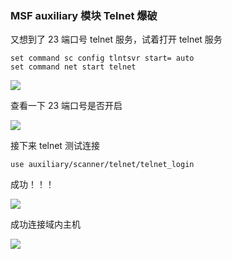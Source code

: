 ### MSF auxiliary 模块 Telnet 爆破

又想到了 23 端口号 telnet 服务，试着打开 telnet 服务

```
set command sc config tlntsvr start= auto
set command net start telnet
```

![](https://pic1.imgdb.cn/item/68dc130dc5157e1a884b5b86.png)

查看一下 23 端口号是否开启

![](https://pic1.imgdb.cn/item/68dc135ec5157e1a884b5bcf.png)

接下来 telnet 测试连接

```
use auxiliary/scanner/telnet/telnet_login
```

成功！！！

![](https://pic1.imgdb.cn/item/68dc13e8c5157e1a884b5c66.png)

成功连接域内主机

![](https://pic1.imgdb.cn/item/68dc143bc5157e1a884b5ccc.png)

